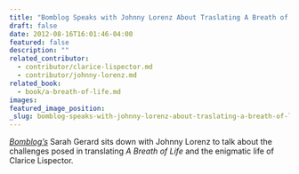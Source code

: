 ```yaml
---
title: "Bomblog Speaks with Johnny Lorenz About Traslating A Breath of Life"
draft: false
date: 2012-08-16T16:01:46-04:00
featured: false
description: ""
related_contributor:
  - contributor/clarice-lispector.md
  - contributor/johnny-lorenz.md
related_book:
  - book/a-breath-of-life.md
images:
featured_image_position: 
_slug: bomblog-speaks-with-johnny-lorenz-about-traslating-a-breath-of-life
---
```


[_Bomblog’s_](http://bombsite.com/issues/1000/articles/6736) Sarah Gerard sits down with Johnny Lorenz to talk about the challenges posed in translating _A Breath of Life_ and the enigmatic life of Clarice Lispector.

